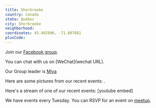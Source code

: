 ```yaml
---
title: Sherbrooke
country: Canada
state: Québec
city: Sherbrooke
neighborhood: 
coordinates: 45.402996, -71.887681
plusCode:
---
```

Join our [Facebook group](https://www.facebook.com/groups/free.code.camp.sherbrooke).

You can chat with us on [WeChat](wechat URL).

Our Group leader is [Miya](freecodecamp.org/miya)

Here are some pictures from our recent events:
![]().

Here's a stream of one of our recent events:
[youtube embed]

We have events every Tuesday. You can RSVP for an event on [meetup](meetupurl).
